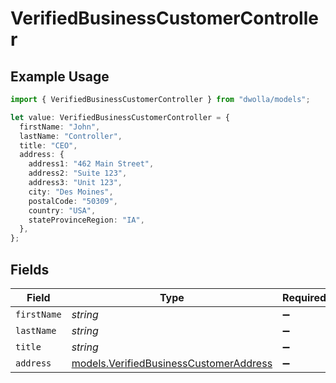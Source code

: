 # VerifiedBusinessCustomerController

## Example Usage

```typescript
import { VerifiedBusinessCustomerController } from "dwolla/models";

let value: VerifiedBusinessCustomerController = {
  firstName: "John",
  lastName: "Controller",
  title: "CEO",
  address: {
    address1: "462 Main Street",
    address2: "Suite 123",
    address3: "Unit 123",
    city: "Des Moines",
    postalCode: "50309",
    country: "USA",
    stateProvinceRegion: "IA",
  },
};
```

## Fields

| Field                                                                                  | Type                                                                                   | Required                                                                               | Description                                                                            | Example                                                                                |
| -------------------------------------------------------------------------------------- | -------------------------------------------------------------------------------------- | -------------------------------------------------------------------------------------- | -------------------------------------------------------------------------------------- | -------------------------------------------------------------------------------------- |
| `firstName`                                                                            | *string*                                                                               | :heavy_minus_sign:                                                                     | N/A                                                                                    | John                                                                                   |
| `lastName`                                                                             | *string*                                                                               | :heavy_minus_sign:                                                                     | N/A                                                                                    | Controller                                                                             |
| `title`                                                                                | *string*                                                                               | :heavy_minus_sign:                                                                     | N/A                                                                                    | CEO                                                                                    |
| `address`                                                                              | [models.VerifiedBusinessCustomerAddress](../models/verifiedbusinesscustomeraddress.md) | :heavy_minus_sign:                                                                     | N/A                                                                                    |                                                                                        |